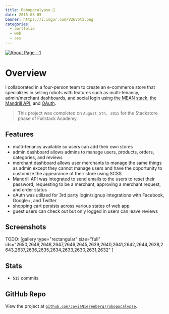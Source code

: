 ```yaml
---
title: Robopocalypse 🤖
date: 2015-08-05
banner: https://i.imgur.com/V26V6tz.png
categories:
  - portfolio
  - web
  - oss
---
```


[![About Page -
1](https://fvcproductions.files.wordpress.com/2015/08/robopocalypse4.png)](https://fvcproductions.files.wordpress.com/2015/08/robopocalypse4.png)

# Overview

I collaborated in a four-person team to create an e-commerce store that specializes in selling robots with features such as multi-tenancy, admin/merchant dashboards, and social login using [the MEAN stack](https://mean.io "MEAN stack"), [the Mandrill API](https://mandrillapp.com/api/docs/ "Mandrill API"), and [OAuth](https://oauth.net/ "OAuth").

> This project was completed on `August 5th, 2015` for the Stackstore phase of Fullstack Academy.

## Features

* multi-tenancy available so users can add their own stores
* admin dashboard allows admins to manage users, products, orders, categories, and reviews
* merchant dashboard allows user merchants to manage the same things as admin except they cannot manage users and have the opportunity to customize the appearance of their store using SCSS
* Mandrill API was integrated to send emails to the users to reset their password, requesting to be a merchant, approving a merchant request, and order status
* oAuth was utilized for 3rd party login/signup integrations with Facebook, Google+, and Twitter
* shopping cart persists across various states of web app
* guest users can check out but only logged in users can leave reviews

## Screenshots

TODO: [gallery type="rectangular" size="full" ids="2650,2649,2648,2647,2646,2645,2639,2640,2641,2642,2644,2638,2643,2637,2636,2635,2634,2633,2630,2631,2632" ]

## Stats

* `515` commits

## GitHub Repo

View the project at [`github.com/JoviaNierenberg/robopocalypse`](https://github.com/JoviaNierenberg/robopocalypse "Robopocalypse").
